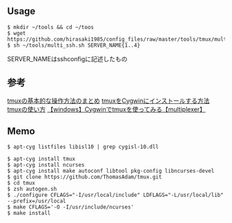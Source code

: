 ## Usage
```
$ mkdir ~/tools && cd ~/toos
$ wget https://github.com/hirasaki1985/config_files/raw/master/tools/tmux/multi_ssh.sh
$ sh ~/tools/multi_ssh.sh SERVER_NAME{1..4}
```

SERVER_NAMEはsshconfigに記述したもの


## 参考
[tmuxの基本的な操作方法のまとめ](http://qiita.com/taknya/items/cd7bf686f2a4e71e8af8)
[tmuxをCygwinにインストールする方法](http://qiita.com/mas0061/items/b05d851d1270699cd3f4)
[tmuxの使い方](http://qiita.com/vintersnow/items/be4b29652ff665c45198)
[【windows】Cygwinでtmuxを使ってみる【multiplexer】](http://www.fisproject.jp/2014/07/%E3%80%90windows%E3%80%91cygwin%E3%81%A7tmux%E3%82%92%E4%BD%BF%E3%81%A3%E3%81%A6%E3%81%BF%E3%82%8B%E3%80%90multiplexer%E3%80%91/)

## Memo
```
$ apt-cyg listfiles libisl10 | grep cygisl-10.dll

$ apt-cyg install tmux
$ apt-cyg install ncurses
$ apt-cyg install make autoconf libtool pkg-config libncurses-devel
$ git clone https://github.com/ThomasAdam/tmux.git
$ cd tmux
$ zsh autogen.sh
$ ./configure CFLAGS="-I/usr/local/include" LDFLAGS="-L/usr/local/lib" --prefix=/usr/local
$ make CFLAGS='-O -I/usr/include/ncurses'
$ make install
```